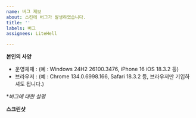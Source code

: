 ```yaml
---
name: 버그 제보
about: 스킨에 버그가 발생하였습니다.
title: ''
labels: 버그
assignees: LiteHell

---
```


**본인의 사양**
<!-- 본인의 컴퓨터 및 스마트폰, 브라우저 버전을 함께 기입해주세요. -->
- 운영체재 : (예 : Windows 24H2 26100.3476, iPhone 16 iOS 18.3.2 등)
- 브라우저 : (예 : Chrome 134.0.6998.166, Safari 18.3.2 등, 브라우저만 기입하셔도 됩니다.)

**버그에 대한 설명*
<!-- 버그가 어디에서 발생하였는지에 대한 상세한 설명을 적어주세요. -->

**스크린샷**
<!-- 버그가 발생한 사진을 올려주세요. -->
